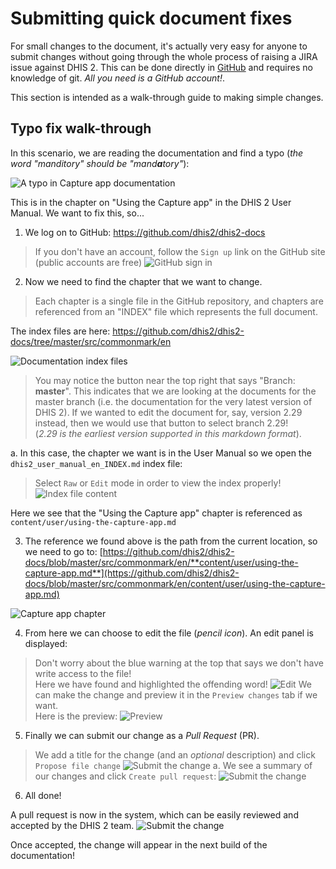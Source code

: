# Submitting quick document fixes

<!--DHIS2-SECTION-ID:submitting_doc_fixes-->

For small changes to the document, it's actually very easy for anyone to
submit changes without going through the whole process of raising a JIRA
issue against DHIS 2. This can be done directly in
[GitHub](https://github.com/dhis2/dhis2-docs) and requires no knowledge of git.
_All you need is a GitHub account!_.

This section is intended as a walk-through guide to making simple changes.

## Typo fix walk-through

In this scenario, we are reading the documentation and find a typo (_the word
"manditory" should be "mand**a**tory"_):

![A typo in Capture app documentation](resources/images/doc_pr_001.png)

This is in the chapter on "Using the Capture app" in the DHIS 2 User Manual.
We want to fix this, so...

1. We log on to GitHub: https://github.com/dhis2/dhis2-docs

  > If you don't have an account, follow the `Sign up` link on the GitHub site  
  (public accounts are free)
  ![GitHub sign in](resources/images/doc_pr_001b.png)

2. Now we need to find the chapter that we want to change.
  > Each chapter is a single file in the GitHub repository, and chapters are
  referenced from an "INDEX" file which represents the full document.

  The index files are here:  https://github.com/dhis2/dhis2-docs/tree/master/src/commonmark/en

  ![Documentation index files](resources/images/doc_pr_002.png)
  
  > You may notice the button near the top right that says "Branch: **master**". This indicates that we
  are looking at the documents for the master branch (i.e. the documentation for the very latest version of DHIS 2).
  If we wanted to edit the document for, say, version 2.29 instead, then we would use that button to select branch 2.29!  
  (_2.29 is the earliest version supported in this markdown format_).

  a. In this case, the chapter we want is in the User Manual
  so we open the `dhis2_user_manual_en_INDEX.md` index file:
  > Select `Raw` or `Edit` mode in order to view the index properly!
    ![Index file content](resources/images/doc_pr_003.png)

  Here we see that the "Using the Capture app" chapter is referenced as
  `content/user/using-the-capture-app.md`

3. The reference we found above is the path from the current location, so
we need to go to: [https://github.com/dhis2/dhis2-docs/blob/master/src/commonmark/en/**content/user/using-the-capture-app.md**](https://github.com/dhis2/dhis2-docs/blob/master/src/commonmark/en/content/user/using-the-capture-app.md)

  ![Capture app chapter](resources/images/doc_pr_004b.png)

4. From here we can choose to edit the file (_pencil icon_). An edit
panel is displayed:

  > Don't worry about the blue warning at the top that says we don't have
  write access to the file!  
  Here we have found and highlighted the offending word!
  ![Edit](resources/images/doc_pr_005.png)
  We can make the change and preview it in the `Preview changes` tab if we want.  
  Here is the preview:
  ![Preview](resources/images/doc_pr_006.png)

5. Finally we can submit our change as a _Pull Request_ (PR).
  > We add a title for the change (and an _optional_ description) and click
  `Propose file change`
  ![Submit the change](resources/images/doc_pr_007.png)
  a. We see a summary of our changes and click `Create pull request`:
    ![Submit the change](resources/images/doc_pr_008.png)

6. All done!

A pull request is now in the system, which can be easily reviewed
and accepted by the DHIS 2 team.
![Submit the change](resources/images/doc_pr_009.png)

Once accepted, the change will appear in the next build of the documentation!    
